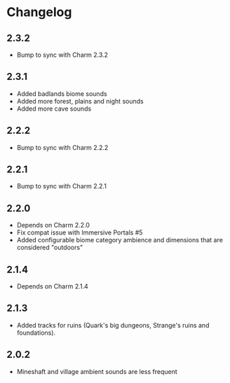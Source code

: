# Changelog

## 2.3.2
* Bump to sync with Charm 2.3.2

## 2.3.1
* Added badlands biome sounds
* Added more forest, plains and night sounds
* Added more cave sounds

## 2.2.2
* Bump to sync with Charm 2.2.2

## 2.2.1
* Bump to sync with Charm 2.2.1

## 2.2.0
* Depends on Charm 2.2.0
* Fix compat issue with Immersive Portals #5
* Added configurable biome category ambience and dimensions that are considered "outdoors"

## 2.1.4
* Depends on Charm 2.1.4

## 2.1.3
* Added tracks for ruins (Quark's big dungeons, Strange's ruins and foundations).

## 2.0.2
* Mineshaft and village ambient sounds are less frequent